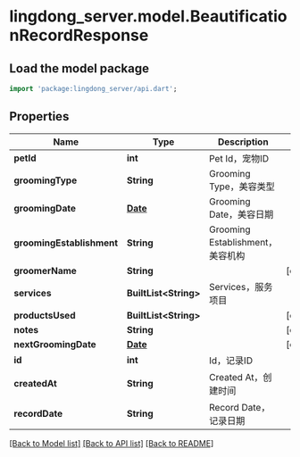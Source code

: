 # lingdong_server.model.BeautificationRecordResponse

## Load the model package
```dart
import 'package:lingdong_server/api.dart';
```

## Properties
Name | Type | Description | Notes
------------ | ------------- | ------------- | -------------
**petId** | **int** | Pet Id，宠物ID | 
**groomingType** | **String** | Grooming Type，美容类型 | 
**groomingDate** | [**Date**](Date.md) | Grooming Date，美容日期 | 
**groomingEstablishment** | **String** | Grooming Establishment，美容机构 | 
**groomerName** | **String** |  | [optional] 
**services** | **BuiltList&lt;String&gt;** | Services，服务项目 | 
**productsUsed** | **BuiltList&lt;String&gt;** |  | [optional] 
**notes** | **String** |  | [optional] 
**nextGroomingDate** | [**Date**](Date.md) |  | [optional] 
**id** | **int** | Id，记录ID | 
**createdAt** | **String** | Created At，创建时间 | 
**recordDate** | **String** | Record Date，记录日期 | 

[[Back to Model list]](../README.md#documentation-for-models) [[Back to API list]](../README.md#documentation-for-api-endpoints) [[Back to README]](../README.md)


